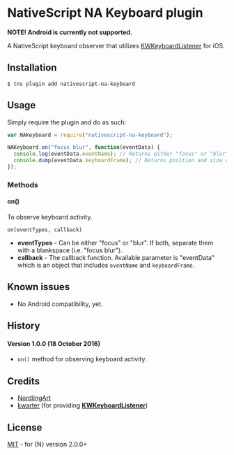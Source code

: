 # NativeScript NA Keyboard plugin

**NOTE! Android is currently not supported.**

A NativeScript keyboard observer that utilizes [KWKeyboardListener](https://github.com/kwarter/KWKeyboardListener) for iOS.

## Installation

`$ tns plugin add nativescript-na-keyboard`

## Usage

Simply require the plugin and do as such:

```js
var NAKeyboard = require("nativescript-na-keyboard");

NAKeyboard.on("focus blur", function(eventData) {
  console.log(eventData.eventName); // Returns either "focus" or "blur".
  console.dump(eventData.keyboardFrame); // Returns position and size of the keyboard.
});
```

### Methods

#### on()

To observe keyboard activity.

`on(eventTypes, callback)`

- **eventTypes** - Can be either "focus" or "blur". If both, separate them with a blankspace (i.e. "focus blur").
- **callback** - The callback function. Available parameter is "eventData" which is an object that includes `eventName` and `keyboardFrame`.

## Known issues

- No Android compatibility, yet.

## History

#### Version 1.0.0 (18 October 2016)

- `on()` method for observing keyboard activity.

## Credits

- [NordlingArt](https://github.com/NordlingArt)
- [kwarter](https://github.com/kwarter/) (for providing **[KWKeyboardListener](https://github.com/kwarter/KWKeyboardListener)**)

## License

[MIT](/LICENSE) - for {N} version 2.0.0+